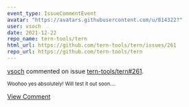 ```yaml
---
event_type: IssueCommentEvent
avatar: "https://avatars.githubusercontent.com/u/814322?"
user: vsoch
date: 2021-12-22
repo_name: tern-tools/tern
html_url: https://github.com/tern-tools/tern/issues/261
repo_url: https://github.com/tern-tools/tern
---
```


<a href='https://github.com/vsoch' target='_blank'>vsoch</a> commented on issue <a href='https://github.com/tern-tools/tern/issues/261' target='_blank'>tern-tools/tern#261</a>.

<small>Woohoo yes absolutely! Will test it out soon....</small>

<a href='https://github.com/tern-tools/tern/issues/261' target='_blank'>View Comment</a>